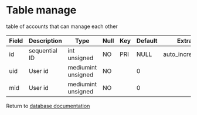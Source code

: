 Table manage
===========
table of accounts that can manage each other

| Field | Description   | Type               | Null | Key | Default | Extra          |    
| ----- | ------------- | ------------------ | ---- | --- | ------- | -------------- |    
| id    | sequential ID | int unsigned       | NO   | PRI | NULL    | auto_increment |    
| uid   | User id       | mediumint unsigned | NO   |     | 0       |                |    
| mid   | User id       | mediumint unsigned | NO   |     | 0       |                |    

Return to [database documentation](help/database)
